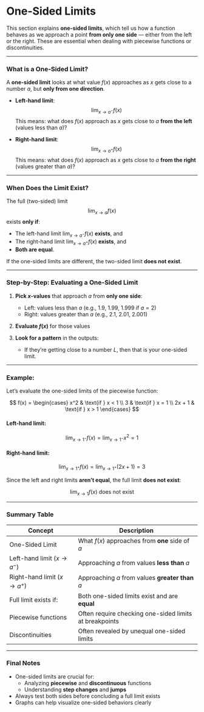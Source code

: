 # **One-Sided Limits**

This section explains **one-sided limits**, which tell us how a function behaves as we approach a point **from only one side** — either from the left or the right. These are essential when dealing with piecewise functions or discontinuities.

---

### **What is a One-Sided Limit?**

A **one-sided limit** looks at what value $f(x)$ approaches as $x$ gets close to a number $a$, but **only from one direction**.

- **Left-hand limit**:
  $$\lim_{x \to a^-} f(x)$$
  This means: what does $f(x)$ approach as $x$ gets close to $a$ **from the left** (values less than $a$)?

- **Right-hand limit**:
  $$\lim_{x \to a^+} f(x)$$
  This means: what does $f(x)$ approach as $x$ gets close to $a$ **from the right** (values greater than $a$)?

---

### **When Does the Limit Exist?**

The full (two-sided) limit
$$\lim_{x \to a} f(x)$$
exists **only if**:

- The left-hand limit $\lim_{x \to a^-} f(x)$ **exists**, and
- The right-hand limit $\lim_{x \to a^+} f(x)$ **exists**, and
- **Both are equal**.

If the one-sided limits are different, the two-sided limit **does not exist**.

---

### **Step-by-Step: Evaluating a One-Sided Limit**

1. **Pick $x$-values** that approach $a$ from **only one side**:
   - Left: values less than $a$ (e.g., $1.9$, $1.99$, $1.999$ if $a = 2$)
   - Right: values greater than $a$ (e.g., $2.1$, $2.01$, $2.001$)

2. **Evaluate $f(x)$** for those values

3. **Look for a pattern** in the outputs:
   - If they’re getting close to a number $L$, then that is your one-sided limit.

---

### **Example:**

Let’s evaluate the one-sided limits of the piecewise function:

$$
f(x) = 
\begin{cases}
x^2 & \text{if } x < 1 \\
3 & \text{if } x = 1 \\
2x + 1 & \text{if } x > 1
\end{cases}
$$

#### Left-hand limit:
$$
\lim_{x \to 1^-} f(x) = \lim_{x \to 1^-} x^2 = 1
$$

#### Right-hand limit:
$$
\lim_{x \to 1^+} f(x) = \lim_{x \to 1^+} (2x + 1) = 3
$$

Since the left and right limits **aren’t equal**, the full limit **does not exist**:

$$
\lim_{x \to 1} f(x) \text{ does not exist}
$$

---

### Summary Table

| Concept                           | Description                                                    |
| --------------------------------- | -------------------------------------------------------------- |
| One-Sided Limit                   | What $f(x)$ approaches from **one** side of $a$                |
| Left-hand limit ($x \to a^-$)     | Approaching $a$ from values **less than** $a$                  |
| Right-hand limit ($x \to a^+$)    | Approaching $a$ from values **greater than** $a$               |
| Full limit exists if:             | Both one-sided limits exist and are **equal**                  |
| Piecewise functions               | Often require checking one-sided limits at breakpoints         |
| Discontinuities                   | Often revealed by unequal one-sided limits                     |

---

### Final Notes

* One-sided limits are crucial for:
  - Analyzing **piecewise** and **discontinuous** functions
  - Understanding **step changes** and **jumps**
* Always test both sides before concluding a full limit exists
* Graphs can help visualize one-sided behaviors clearly

